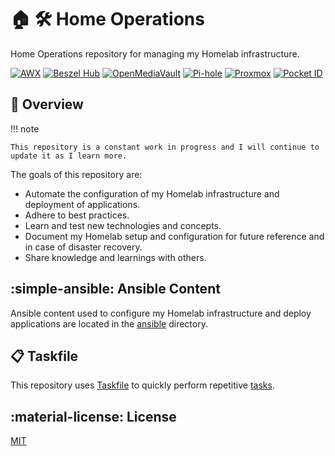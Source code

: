 # 🏠 🛠 Home Operations

Home Operations repository for managing my Homelab infrastructure.

[![AWX](https://img.shields.io/endpoint?url=https%3A%2F%2Fstatus.macaroni-beardie.ts.net%2Fapi%2Fv1%2Fendpoints%2Fhome-ops_awx%2Fhealth%2Fbadge.shields&style=for-the-badge&logo=ansible&logoColor=white&label=AWX)](https://status.macaroni-beardie.ts.net)
[![Beszel Hub](https://img.shields.io/endpoint?url=https%3A%2F%2Fstatus.macaroni-beardie.ts.net%2Fapi%2Fv1%2Fendpoints%2Fhome-ops_beszel-hub%2Fhealth%2Fbadge.shields&style=for-the-badge&logo=statuspage&logoColor=white&label=Beszel%20Hub)](https://status.macaroni-beardie.ts.net)
[![OpenMediaVault](https://img.shields.io/endpoint?url=https%3A%2F%2Fstatus.macaroni-beardie.ts.net%2Fapi%2Fv1%2Fendpoints%2Fhome-ops_openmediavault%2Fhealth%2Fbadge.shields&style=for-the-badge&logo=openmediavault&logoColor=white&label=OpenMediaVault)](https://status.macaroni-beardie.ts.net)
[![Pi-hole](https://img.shields.io/endpoint?url=https%3A%2F%2Fstatus.macaroni-beardie.ts.net%2Fapi%2Fv1%2Fendpoints%2Fhome-ops_pi-hole-primary%2Fhealth%2Fbadge.shields&style=for-the-badge&logo=pihole&logoColor=white&label=Pi-hole)](https://status.macaroni-beardie.ts.net)
[![Proxmox](https://img.shields.io/endpoint?url=https%3A%2F%2Fstatus.macaroni-beardie.ts.net%2Fapi%2Fv1%2Fendpoints%2Fhome-ops_proxmox%2Fhealth%2Fbadge.shields&style=for-the-badge&logo=proxmox&logoColor=white&label=Proxmox)](https://status.macaroni-beardie.ts.net)
[![Pocket ID](https://img.shields.io/endpoint?url=https%3A%2F%2Fstatus.macaroni-beardie.ts.net%2Fapi%2Fv1%2Fendpoints%2Fhome-ops_pocket-id%2Fhealth%2Fbadge.shields&style=for-the-badge&logo=auth0&logoColor=white&label=Pocket%20ID)](https://status.macaroni-beardie.ts.net)

## 📝 Overview

!!! note

    This repository is a constant work in progress and I will continue to update it as I learn more.

The goals of this repository are:

- Automate the configuration of my Homelab infrastructure and deployment of applications.
- Adhere to best practices.
- Learn and test new technologies and concepts.
- Document my Homelab setup and configuration for future reference and in case of disaster recovery.
- Share knowledge and learnings with others.

## :simple-ansible: Ansible Content

Ansible content used to configure my Homelab infrastructure and deploy applications are located in the [ansible](https://github.com/dbrennand/home-ops/tree/main/ansible) directory.

## 📋 Taskfile

This repository uses [Taskfile](https://taskfile.dev) to quickly perform repetitive [tasks](https://github.com/dbrennand/home-ops/blob/main/Taskfile.yml).

## :material-license: License

[MIT](https://github.com/dbrennand/home-ops/blob/main/LICENSE)
